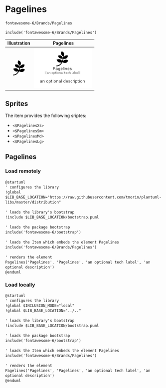 # Pagelines


```text
fontawesome-6/Brands/Pagelines
```

```text
include('fontawesome-6/Brands/Pagelines')
```



| Illustration | Pagelines |
| :---: | :---: |
| ![illustration for Illustration](../../fontawesome-6/Brands/Pagelines.png) | ![illustration for Pagelines](../../fontawesome-6/Brands/Pagelines.Local.png) |



## Sprites
The item provides the following sriptes:

- `<$PagelinesXs>`
- `<$PagelinesSm>`
- `<$PagelinesMd>`
- `<$PagelinesLg>`





## Pagelines

### Load remotely
```plantuml
@startuml
' configures the library
!global $LIB_BASE_LOCATION="https://raw.githubusercontent.com/tmorin/plantuml-libs/master/distribution"

' loads the library's bootstrap
!include $LIB_BASE_LOCATION/bootstrap.puml

' loads the package bootstrap
include('fontawesome-6/bootstrap')

' loads the Item which embeds the element Pagelines
include('fontawesome-6/Brands/Pagelines')

' renders the element
Pagelines('Pagelines', 'Pagelines', 'an optional tech label', 'an optional description')
@enduml
```

### Load locally
```plantuml
@startuml
' configures the library
!global $INCLUSION_MODE="local"
!global $LIB_BASE_LOCATION="../.."

' loads the library's bootstrap
!include $LIB_BASE_LOCATION/bootstrap.puml

' loads the package bootstrap
include('fontawesome-6/bootstrap')

' loads the Item which embeds the element Pagelines
include('fontawesome-6/Brands/Pagelines')

' renders the element
Pagelines('Pagelines', 'Pagelines', 'an optional tech label', 'an optional description')
@enduml
```

